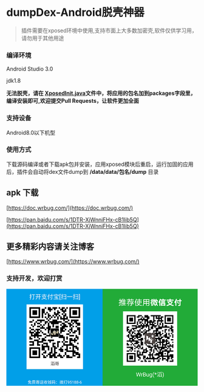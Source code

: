 # dumpDex-Android脱壳神器

> 插件需要在xposed环境中使用,支持市面上大多数加密壳,软件仅供学习用，请勿用于其他用途

### 编译环境

Android Studio 3.0

jdk1.8

**无法脱壳，请在 [XposedInit.java](https://github.com/WrBug/dumpDex/blob/master/app/src/main/java/com/wrbug/dumpdex/XposedInit.java#L31)文件中，将应用的包名加到packages字段里，编译安装即可,欢迎提交Pull Requests，让软件更加全面**

### 支持设备

Android8.0以下机型



### 使用方式

下载源码编译或者下载apk包并安装，应用xposed模块后重启，运行加固的应用后，插件会自动将dex文件dump到 **/data/data/包名/dump** 目录


## apk 下载

[https://doc.wrbug.com/](https://doc.wrbug.com/)

[https://pan.baidu.com/s/1DTR-XjWnniFHx-cB1Iib5Q](https://pan.baidu.com/s/1DTR-XjWnniFHx-cB1Iib5Q)


## 更多精彩内容请关注博客

[https://www.wrbug.com/](https://www.wrbug.com/)

### 支持开发，欢迎打赏

![](/pay.png)
